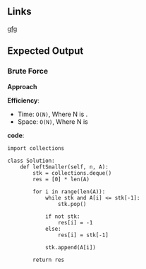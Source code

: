 ## Links
[gfg](https://www.geeksforgeeks.org/problems/smallest-number-on-left3403/1?)

## Expected Output

### Brute Force

**Approach**

**Efficiency**:
- Time: `O(N)`, Where N is .
- Space: `O(N)`, Where N is

**code**:
```
import collections

class Solution:
    def leftSmaller(self, n, A):
        stk = collections.deque()
        res = [0] * len(A)
        
        for i in range(len(A)):
            while stk and A[i] <= stk[-1]:
                stk.pop()
            
            if not stk:
                res[i] = -1
            else:
                res[i] = stk[-1]
            
            stk.append(A[i])
        
        return res
```